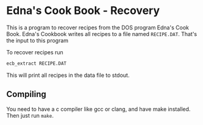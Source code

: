 # Edna's Cook Book - Recovery

This is a program to recover recipes from the DOS program
Edna's Cook Book. Edna's Cookbook writes all recipes to a file
named `RECIPE.DAT`. That's the input to this program

To recover recipes run
```bash
ecb_extract RECIPE.DAT
```

This will print all recipes in the data file to stdout.

## Compiling

You need to have a c compiler like gcc or clang, and have
make installed. Then just run `make`.
